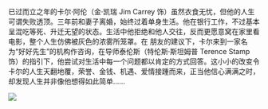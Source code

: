 <!--##
{
        "description": "已过而立之年的卡尔·阿伦（金·凯瑞 Jim Carrey 饰）虽然衣食无忧，但他的人生可谓失败透顶。三年前和妻子离婚，始终过着单身生活。他在银行工作，不过基本呈混吃等死、升迁无望的状态。生活中他拒绝和他人交往，反而更愿意窝在家里看电影，整个人生仿佛被灰色的浓雾所笼罩。在 朋友的建议下，卡尔来到一家名为“好好先生”的机构作咨询，在导师泰伦斯（特伦斯·斯坦姆普 Terence Stamp 饰）的指引下，他尝试对生活中每一个问题都以肯定的方式回答。这小小的改变令卡尔的人生天翻地覆，荣誉、金钱、机遇、爱情接踵而来，正当他信心满满之时，却发现人生并非像他想得如此简单……",
        "tag": [
             "爱情",
             "喜剧"
        ],
        "img":"https://picserver.duoyu.link/picfile/image/202405/11-1715407402935.webp",
        "dateYY": "2024",
        "dateMM": "05",
        "dateDD": "04",
        "top": true,
        "signal":""
    }
 ##-->

已过而立之年的卡尔·阿伦（金·凯瑞 Jim Carrey 饰）虽然衣食无忧，但他的人生可谓失败透顶。三年前和妻子离婚，始终过着单身生活。他在银行工作，不过基本呈混吃等死、升迁无望的状态。生活中他拒绝和他人交往，反而更愿意窝在家里看电影，整个人生仿佛被灰色的浓雾所笼罩。在 朋友的建议下，卡尔来到一家名为“好好先生”的机构作咨询，在导师泰伦斯（特伦斯·斯坦姆普 Terence Stamp 饰）的指引下，他尝试对生活中每一个问题都以肯定的方式回答。这小小的改变令卡尔的人生天翻地覆，荣誉、金钱、机遇、爱情接踵而来，正当他信心满满之时，却发现人生并非像他想得如此简单……

<p class="notesbookimg">
 <img src="https://picserver.duoyu.link/picfile/image/202405/11-1715407402935.webp" />
</p>